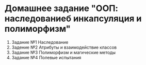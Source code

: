 # Домашнее задание "ООП: наследованиеб инкапсуляция и полиморфизм"

1. Задание №1 Наследование
2. Задение №2 Атрибуты и взаимодействие классов
3. Задание №3 Полиморфизм и магические методы
4. Задание №4 Полевые испытания